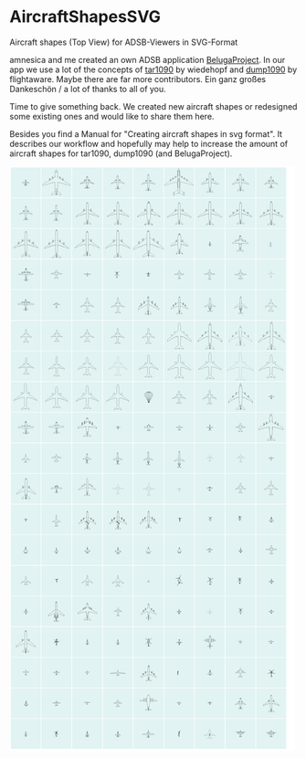 # AircraftShapesSVG

Aircraft shapes (Top View) for ADSB-Viewers in SVG-Format

amnesica and me created an own ADSB application [BelugaProject](https://github.com/amnesica/BelugaProject). In our app we use a lot of the concepts of [tar1090](https://github.com/wiedehopf/tar1090/tree/master/html) by wiedehopf and [dump1090](https://github.com/flightaware/dump1090) by flightaware. Maybe there are far more contributors. Ein ganz großes Dankeschön / a lot of thanks to all of you.

Time to give something back. We created new aircraft shapes or redesigned some existing ones and would like to share them here.

Besides you find a Manual for "Creating aircraft shapes in svg format". It describes our workflow and hopefully may help to increase the amount of aircraft shapes for tar1090, dump1090 (and BelugaProject).

![Catalogue](Catalogue.png)
